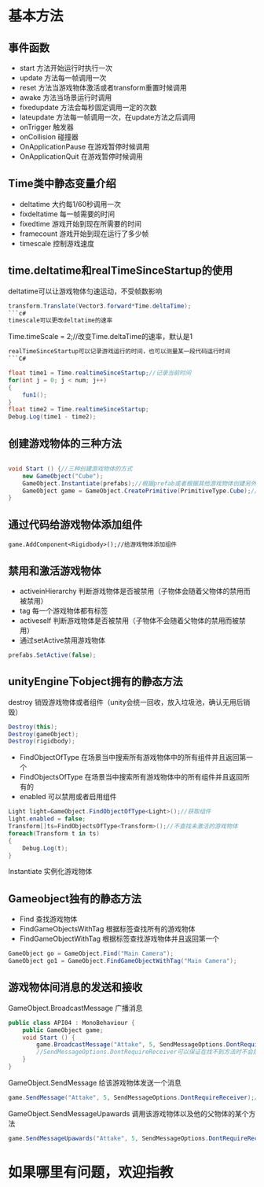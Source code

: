 # 基本方法
## 事件函数
+ start 方法开始运行时执行一次  
+ update 方法每一帧调用一次  
+ reset 方法当游戏物体激活或者transform重置时候调用  
+ awake 方法当场景运行时调用  
+ fixedupdate 方法会每秒固定调用一定的次数  
+ lateupdate 方法每一帧调用一次，在update方法之后调用  
+ onTrigger 触发器  
+ onCollision 碰撞器  
+ OnApplicationPause 在游戏暂停时候调用  
+ OnApplicationQuit 在游戏暂停时候调用   
## Time类中静态变量介绍
+ deltatime 大约每1/60秒调用一次  
+ fixdeltatime 每一帧需要的时间  
+ fixedtime 游戏开始到现在所需要的时间  
+ framecount 游戏开始到现在运行了多少帧  
+ timescale 控制游戏速度  
## time.deltatime和realTimeSinceStartup的使用
deltatime可以让游戏物体匀速运动，不受帧数影响
```c#
transform.Translate(Vector3.forward*Time.deltaTime);
```c#
timescale可以更改deltatime的速率
```
Time.timeScale = 2;//改变Time.deltaTime的速率，默认是1
```c#
realTimeSinceStartup可以记录游戏运行的时间，也可以测量某一段代码运行时间
```C#

float time1 = Time.realtimeSinceStartup;//记录当前时间
for(int j = 0; j < num; j++)
{
    fun1();
}
float time2 = Time.realtimeSinceStartup;
Debug.Log(time1 - time2);
```
## 创建游戏物体的三种方法
```c#

void Start () {//三种创建游戏物体的方式
    new GameObject("Cube");
    GameObject.Instantiate(prefabs);//根据prefab或者根据其他游戏物体创建另外一个游戏物体
    GameObject game = GameObject.CreatePrimitive(PrimitiveType.Cube);//创建基本游戏物体
}
```
## 通过代码给游戏物体添加组件
```
game.AddComponent<Rigidbody>();//给游戏物体添加组件
```
## 禁用和激活游戏物体

+ activeinHierarchy 判断游戏物体是否被禁用（子物体会随着父物体的禁用而被禁用）  
+ tag 每一个游戏物体都有标签  
+ activeself 判断游戏物体是否被禁用（子物体不会随着父物体的禁用而被禁用）  
+ 通过setActive禁用游戏物体

```c#
prefabs.SetActive(false);
```

## unityEngine下object拥有的静态方法

destroy 销毁游戏物体或者组件（unity会统一回收，放入垃圾池，确认无用后销毁）

```c#
Destroy(this);
Destroy(gameObject);
Destroy(rigidbody);
```

+ FindObjectOfType 在场景当中搜索所有游戏物体中的所有组件并且返回第一个  
+ FindObjectsOfType 在场景当中搜索所有游戏物体中的所有组件并且返回所有的  
+ enabled 可以禁用或者启用组件

```c#
Light light=GameObject.FindObjectOfType<Light>();//获取组件
light.enabled = false;
Transform[]ts=FindObjectsOfType<Transform>();//不查找未激活的游戏物体
foreach(Transform t in ts)
{
    Debug.Log(t);
}
```

Instantiate 实例化游戏物体  

## Gameobject独有的静态方法

+ Find 查找游戏物体  
+ FindGameObjectsWithTag 根据标签查找所有的游戏物体  
+ FindGameObjectWithTag 根据标签查找游戏物体并且返回第一个

```c#
GameObject go = GameObject.Find("Main Camera");
GameObject go1 = GameObject.FindGameObjectWithTag("Main Camera");
```

## 游戏物体间消息的发送和接收

GameObject.BroadcastMessage 广播消息

```c#
public class API04 : MonoBehaviour {
    public GameObject game;
	void Start () {
        game.BroadcastMessage("Attake", 5, SendMessageOptions.DontRequireReceiver);//该游戏物体的所有子物体调用该方法
        //SendMessageOptions.DontRequireReceiver可以保证在找不到方法时不会报错
	}
}
```

GameObject.SendMessage 给该游戏物体发送一个消息  

```c#
game.SendMessage("Attake", 5, SendMessageOptions.DontRequireReceiver);//调用该游戏物体的"Attake"方法
```

GameObject.SendMessageUpawards 调用该游戏物体以及他的父物体的某个方法

```c#
game.SendMessageUpawards("Attake", 5, SendMessageOptions.DontRequireReceiver);//调用该游戏物体的"Attake"方法
```

# 如果哪里有问题，欢迎指教
